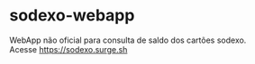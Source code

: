 # sodexo-webapp

WebApp não oficial para consulta de saldo dos cartões sodexo.<br>
Acesse https://sodexo.surge.sh
